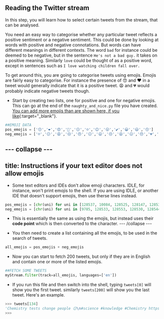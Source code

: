 ## Reading the Twitter stream

In this step, you will learn how to select certain tweets from the stream, that can be analysed.

You need an easy way to categorise whether any particular tweet reflects a positive sentiment or a negative sentiment. This could be done by looking at words with positive and negative connotations. But words can have different meanings in different contexts. The word `bad` for instance could be deemed to be negative, but in the sentence `He's not a bad guy.` it takes on a positive meaning. Similarly `love` could be thought of as a positive word, except in sentences such as `I love watching children fall over.`

To get around this, you are going to categorise tweets using emojis. Emojis are fairly easy to categorise. For instance the presence of 😙 and ❤ in a tweet would generally indicate that it is a positive tweet. 😩 and 💔 would probably indicate negative tweets though.

- Start by creating two lists, one for positive and one for negative emojis. This can go at the end of the `naughty_and_nice.py` file you have created. [You can add more emojis than are shown here, if you like](https://unicode.org/emoji/charts/full-emoji-list.html){:target="_blank"}.

```python
##EMOJI DATA
pos_emojis = ['😙','❤','😍','💓','😗','☺','😊','😛','💕','😀','😃','😚']
neg_emojis = ['☹','😕','😩','😒','😠','😐','😦','😣','😫','😖','😞','💔','😢','😟']
```

--- collapse ---
---
title: Instructions if your text editor does not allow emojis
---
- Some text editors and IDEs don't allow emoji characters. IDLE, for instance, won't print emojis to the shell. If you are using IDLE, or another IDE that doesn't support emojis, then use therse lines instead.

```python
pos_emojis = [chr(uni) for uni in [128537, 10084, 128525, 128147, 128535, 9786, 128522, 128539, 128149, 128512, 128515, 128538]]
neg_emojis = [chr(uni) for uni in [9785, 128533, 128553, 128530, 128544, 128528, 128550, 128547, 128555, 128534, 128542, 128148, 128546, 128543]]
```

- This is essentially the same as using the emojis, but instead uses their **code point** which is then converted to the character.
--- /collapse ---

- You then need to create a list containing all the emojis, to be used in the search of tweets.

```python
all_emojis = pos_emojis + neg_emojis
```

- Now you can start to fetch 200 tweets, but only if they are in English and contain one or more of the listed emojis.

```python
##FETCH SOME TWEETS
myStream.filter(track=all_emojis, languages=['en'])
```

- If you run this file and then switch into the shell, typing `tweets[0]` will show you the first tweet. similarly `tweets[200]` will show you the last tweet. Here's an example.

```python
>>> tweets[134]
'Chemistry tests change people 😕\n#science #knowledge #Chemistry https://t.co/9IhAi8nFKP'
>>>
```
